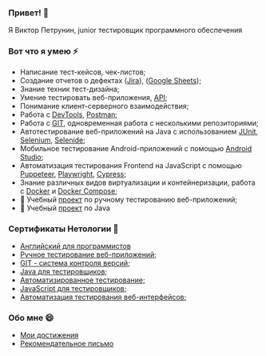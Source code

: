 ### Привет! 👋
Я Виктор Петрунин, junior тестировщик программного обеспечения

### Вот что я умею ⚡
- Написание тест-кейсов, чек-листов;
- Создание отчетов о дефектах ([Jira](https://docs.google.com/document/d/1qk6isUBX8GN58RWZIa2w0Rj8dfEQaCV5YJ2ccAZwGKM/edit)), ([Google Sheets](https://docs.google.com/spreadsheets/d/10CTtN6L1KC3xvQUtg-oHhdOQYpgs3gYCC6OLYFowt6Y/edit#gid=0));
- Знание техник тест-дизайна;
- Умение тестировать веб-приложения, [API](https://github.com/Victor1963100/API-CI);
- Понимание клиент-серверного взаимодействия;
-  Работа с [DevTools](https://docs.google.com/document/d/1TGRXJnzFOc8HnARlNi05y-UPsB_WindDo0M20QP_rSU/edit), [Postman](https://github.com/Victor1963100/Postman-Echo);
-  Работа с [GIT]([https://github.com/netology-code/git-2-homeworks-pr](https://github.com/Victor1963100/git-2-homeworks-fork)), одновременная работа с несколькими репозиториями;
-  Автотестирование веб-приложений на Java с использованием [JUnit](https://github.com/Victor1963100/CashBackHacker2/tree/junit4), [Selenium](https://github.com/Victor1963100/CardOrder/tree/main), [Selenide](https://github.com/Victor1963100/CardDelivery/tree/main);
-  Мобильное тестирование Android-приложений с помощью [Android Studio](https://docs.google.com/document/d/1S6TGHL4RPoLkduLeEZqbp5XTkGwuWi7O0sRj6eh-pAQ/edit);
-  Автоматизация тестирования Frontend на JavaScript с помощью [Puppeteer](https://github.com/Victor1963100/Pupeteer1), [Playwright](https://github.com/Victor1963100/Playwright), [Cypress](https://github.com/Victor1963100/Cypress_1);
-  Знание различных видов виртуализации и контейнеризации, работа с [Docker](https://github.com/Victor1963100/Deadline-3) и [Docker Compose](https://github.com/Victor1963100/MyDocker);
-  🌱 Учебный [проект](https://docs.google.com/spreadsheets/d/1nGvDaEwpIqhwsHfo_NtikDhN_UBIiSZYGXXHJk0cAwQ/edit#gid=0) по ручному тестированию веб-приложений;
-  🌱 Учебный [проект](https://github.com/Victor1963100/CourseProject) по Java

### Сертификаты Нетологии 🌱
- [Английский для программистов](https://netology.ru/sharing/a12e5814ee1283b6189f803f56031d07?utm_source=social&utm_campaign=achievements;)
- [Ручное тестирование веб-приложений;](https://netology.ru/sharing/d907180593c090cd14edc1c6e339f998?utm_source=social&utm_campaign=achievements)
- [GIT - система контроля версий;](https://netology.ru/sharing/4df8d19f3b0bf2db3e2cd5313f6c5d6f?utm_source=social&utm_campaign=achievements)
- [Java для тестировщиков;](https://netology.ru/sharing/8c80a18c155de0c6a07fea7673f46694?utm_source=social&utm_campaign=achievements)
- [Автоматизированное тестирование;](https://netology.ru/sharing/8d33426b4cd14cf227b0ffc49e028dd0?utm_source=social&utm_campaign=achievements)
- [JavaScript для тестировщиков;](https://netology.ru/sharing/31c2245e913191be0f79e918aaaa312c?utm_source=social&utm_campaign=achievements)
- [Автоматизация тестирования веб-интерфейсов;](https://netology.ru/sharing/b70f12811249c6931763e86e0c0cf0ef?utm_source=social&utm_campaign=achievements)

### Обо мне 😄
- [Мои достижения](https://netolo.gy/jPo)
- [Рекомендательное письмо](https://docs.yandex.ru/docs/view?url=ya-mail%3A%2F%2F182958734861932538%2F1.2&name=%D0%9F%D0%B5%D1%82%D1%80%D1%83%D0%BD%D0%B8%D0%BD%20%D0%92%D0%B8%D0%BA%D1%82%D0%BE%D1%80.pdf&uid=18074792)
<!--
**Victor1963100/Victor1963100** is a ✨ _special_ ✨ repository because its `README.md` (this file) appears on your GitHub profile.

Here are some ideas to get you started:

- 🔭 I’m currently working on ...
- 🌱 I’m currently learning ...
- 👯 I’m looking to collaborate on ...
- 🤔 I’m looking for help with ...
- 💬 Ask me about ...
- 📫 How to reach me: ...
- 😄 Pronouns: ...
- ⚡ Fun fact: ...
-->
